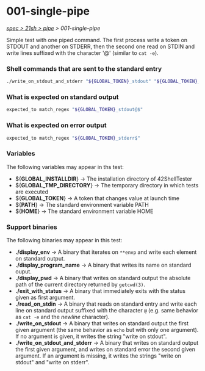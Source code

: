 # 001-single-pipe

*[spec > 21sh > pipe](..) > 001-single-pipe*

Simple test with one piped command.
The first process write a token on STDOUT and another on STDERR, then the second one read on STDIN and write lines suffixed with the character '@' (similar to `cat -e`).
### Shell commands that are sent to the standard entry

```bash
./write_on_stdout_and_stderr "${GLOBAL_TOKEN}_stdout" "${GLOBAL_TOKEN}_stderr" | ./read_on_stdin

```

### What is expected on standard output

```bash
expected_to match_regex "${GLOBAL_TOKEN}_stdout@$"

```

### What is expected on error output

```bash
expected_to match_regex "${GLOBAL_TOKEN}_stderr$"

```

### Variables

The following variables may appear in ths test:

* ${**GLOBAL_INSTALLDIR**} -> The installation directory of 42ShellTester
* ${**GLOBAL_TMP_DIRECTORY**} -> The temporary directory in which tests are executed
* ${**GLOBAL_TOKEN**} -> A token that changes value at launch time
* ${**PATH**} -> The standard environment variable PATH
* ${**HOME**} -> The standard environment variable HOME
### Support binaries

The following binaries may appear in this test:


* **./display_env** -> A binary that iterates on `**envp` and write each element on standard output.
* **./display_program_name** -> A binary that writes its name on standard ouput.
* **./display_pwd** -> A binary that writes on standard output the absolute path of the current directory returned by `getcwd(3)`.
* **./exit_with_status** -> A binary that immediately exits with the status given as first argument.
* **./read_on_stdin** -> A binary that reads on standard entry and write each line on standard output suffixed with the character `@` (e.g. same behavior as `cat -e` and the *newline* character).
* **./write_on_stdout** -> A binary that writes on standard output the first given argument (the same behavior as `echo` but with only one argument). If no argument is given, it writes the string "write on stdout".
* **./write_on_stdout_and_stderr** -> A binary that writes on standard output the first given argument, and writes on standard error the second given argument. If an argument is missing, it writes the strings "write on stdout" and "write on stderr".
